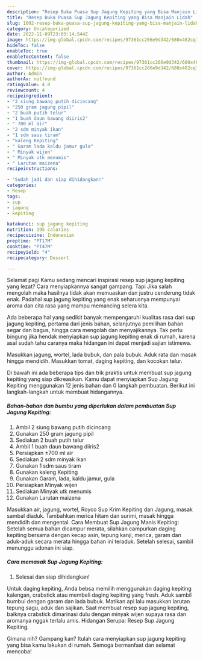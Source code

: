 ```yaml
---
description: "Resep Buka Puasa Sup Jagung Kepiting yang Bisa Manjain Lidah"
title: "Resep Buka Puasa Sup Jagung Kepiting yang Bisa Manjain Lidah"
slug: 1092-resep-buka-puasa-sup-jagung-kepiting-yang-bisa-manjain-lidah
category: Uncategorized
date: 2022-11-09T23:03:14.544Z
image: https://img-global.cpcdn.com/recipes/97361cc266e9d342/680x482cq70/sup-jagung-kepiting-foto-resep-utama.jpg
hideToc: false
enableToc: true
enableTocContent: false
thumbnail: https://img-global.cpcdn.com/recipes/97361cc266e9d342/680x482cq70/sup-jagung-kepiting-foto-resep-utama.jpg
cover: https://img-global.cpcdn.com/recipes/97361cc266e9d342/680x482cq70/sup-jagung-kepiting-foto-resep-utama.jpg
author: Admin
authorAv: notfound
ratingvalue: 4.8
reviewcount: 4
recipeingredient:
- "2 siung bawang putih dicincang"
- "250 gram jagung pipil"
- "2 buah putih telur"
- "1 buah daun bawang diiris2"
- " 700 ml air"
- "2 sdm minyak ikan"
- "1 sdm saus tiram"
- "kaleng Kepiting"
- " Garam lada kaldu jamur gula"
- " Minyak wijen"
- " Minyak utk menumis"
- " Larutan maizena"
recipeinstructions:

- "Sudah jadi dan siap dihidangkan!"
categories:
- Resep
tags:
- sup
- jagung
- kepiting

katakunci: sup jagung kepiting 
nutrition: 195 calories
recipecuisine: Indonesian
preptime: "PT17M"
cooktime: "PT47M"
recipeyield: "4"
recipecategory: Dessert

---
```



Selamat pagi Kamu sedang mencari inspirasi resep sup jagung kepiting yang lezat? Cara menyiapkannya sangat gampang. Tapi Jika salah mengolah maka hasilnya tidak akan memuaskan dan justru cenderung tidak enak. Padahal sup jagung kepiting yang enak seharusnya mempunyai aroma dan cita rasa yang mampu memancing selera kita.


Ada beberapa hal yang sedikit banyak mempengaruhi kualitas rasa dari sup jagung kepiting, pertama dari jenis bahan, selanjutnya pemilihan bahan segar dan bagus, hingga cara mengolah dan menyajikannya. Tak perlu bingung jika hendak menyiapkan sup jagung kepiting enak di rumah, karena asal sudah tahu caranya maka hidangan ini dapat menjadi sajian istimewa.

Masukkan jagung, wortel, lada bubuk, dan pala bubuk. Aduk rata dan masak hingga mendidih. Masukkan tomat, daging kepiting, dan kocokan telur.


Di bawah ini ada beberapa tips dan trik praktis untuk membuat sup jagung kepiting yang siap dikreasikan. Kamu dapat menyiapkan Sup Jagung Kepiting menggunakan 12 jenis bahan dan 0 langkah pembuatan. Berikut ini langkah-langkah untuk membuat hidangannya.

<!--inarticleads1-->

##### Bahan-bahan dan bumbu yang diperlukan dalam pembuatan Sup Jagung Kepiting:

1. Ambil 2 siung bawang putih dicincang
1. Gunakan 250 gram jagung pipil
1. Sediakan 2 buah putih telur
1. Ambil 1 buah daun bawang diiris2
1. Persiapkan  ±700 ml air
1. Sediakan 2 sdm minyak ikan
1. Gunakan 1 sdm saus tiram
1. Gunakan kaleng Kepiting
1. Gunakan  Garam, lada, kaldu jamur, gula
1. Persiapkan  Minyak wijen
1. Sediakan  Minyak utk menumis
1. Gunakan  Larutan maizena


Masukkan air, jagung, wortel, Royco Sup Krim Kepiting dan Jagung, masak sambal diaduk. Tambahkan merica hitam dan surimi, masak hingga mendidih dan mengental. Cara Membuat Sup Jagung Manis Kepiting: Setelah semua bahan dicampur merata, silahkan campurkan daging kepiting bersama dengan kecap asin, tepung kanji, merica, garam dan aduk-aduk secara merata hingga bahan ini teraduk. Setelah selesai, sambil menunggu adonan ini siap. 

<!--inarticleads2-->

##### Cara memasak Sup Jagung Kepiting:


1. Selesai dan siap dihidangkan!

Untuk daging kepiting, Anda bebsa memilih menggunakan daging kepiting kalengan, crabstick atau membeli daging kepiting yang fresh. Aduk sambil bumbui dengan garam dan lada bubuk. Matikan api lalu masukkan larutan tepung sagu, aduk dan sajikan. Saat membuat resep sup jagung kepiting, baiknya crabstick dimarinasi dulu dengan minyak wijen supaya rasa dan aromanya nggak terlalu amis. Hidangan Serupa: Resep Sup Jagung Kepiting. 

Gimana nih? Gampang kan? Itulah cara menyiapkan sup jagung kepiting yang bisa kamu lakukan di rumah. Semoga bermanfaat dan selamat mencoba!
